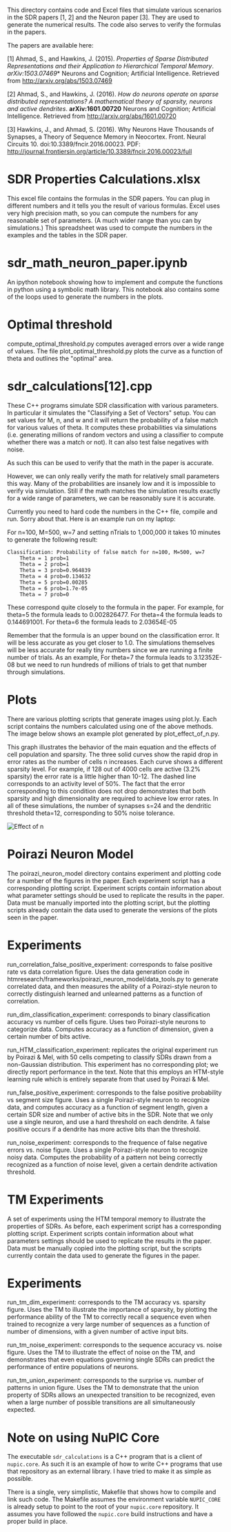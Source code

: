 
This directory contains code and Excel files that simulate various scenarios in
the SDR papers [1, 2] and the Neuron paper [3]. They are used to generate the numerical
results. The code also serves to verify the formulas in the papers.

The papers are available here:

[1] Ahmad, S., and Hawkins, J. (2015). *Properties of Sparse Distributed
Representations and their Application to Hierarchical Temporal Memory*.
*arXiv:1503.07469** Neurons and Cognition; Artificial Intelligence. Retrieved
from http://arxiv.org/abs/1503.07469

[2] Ahmad, S., and Hawkins, J. (2016). *How do neurons operate on sparse
distributed representations? A mathematical theory of sparsity, neurons and
active dendrites*. **arXiv:1601.00720** Neurons and Cognition; Artificial
Intelligence. Retrieved from http://arxiv.org/abs/1601.00720

[3] Hawkins, J., and Ahmad, S. (2016). Why Neurons Have Thousands of Synapses, a
Theory of Sequence Memory in Neocortex. Front. Neural Circuits 10.
doi:10.3389/fncir.2016.00023. PDF:
http://journal.frontiersin.org/article/10.3389/fncir.2016.00023/full


SDR Properties Calculations.xlsx
================================

This excel file contains the formulas in the SDR papers. You can plug in
different numbers and it tells you the result of various formulas.  Excel  uses
very high precision math, so you can compute the numbers for any  reasonable set
of parameters. (A much wider range than you can by simulations.) This
spreadsheet was used to compute the numbers in the examples and the tables in
the SDR paper.


sdr_math_neuron_paper.ipynb
===========================

An ipython notebook showing how to implement and compute the functions in
python using a symbolic math library.  This notebook also contains some of the
loops used to generate the numbers in the plots.


Optimal threshold
=================

compute_optimal_threshold.py computes averaged errors over a wide range of
values. The file plot_optimal_threshold.py plots the curve as a function of
theta and outlines the "optimal" area.


sdr_calculations[12].cpp
=====================

These C++ programs simulate SDR classification with various parameters.  In
particular it simulates the "Classifying a Set of Vectors" setup. You can set
values for M, n, and w and it will return the probability of a false match
for various values of theta. It computes these probabilities via simulations
(i.e. generating millions of random vectors and using a classifier to compute
whether there was a match or not).  It can also test false negatives with noise.

As such this can be used to verify that the math in the paper is accurate.

However, we can only really verify the math for relatively small parameters
this way. Many of the probabilities are insanely low and it is impossible to
verify via simulation.  Still if the math matches the simulation results
exactly for a wide range of parameters, we can be reasonably sure it is
accurate.

Currently you need to hard code the numbers in the C++ file,  compile and run.
Sorry about that. Here is an example run on my laptop:

For n=100, M=500, w=7 and setting nTrials to 1,000,000 it takes 10 minutes to
generate the following result:
```
Classification: Probability of false match for n=100, M=500, w=7
    Theta = 1 prob=1
    Theta = 2 prob=1
    Theta = 3 prob=0.964839
    Theta = 4 prob=0.134632
    Theta = 5 prob=0.00285
    Theta = 6 prob=1.7e-05
    Theta = 7 prob=0
```

These correspond quite closely to the formula in the paper. For example, for
theta=5 the formula leads to 0.002826477. For theta=4 the formula leads to
0.144691001.  For theta=6 the formula leads to 2.03654E-05

Remember  that  the formula is an upper bound on the classification error. It
will be less accurate as you get closer to 1.0. The simulations themselves will
be less accurate for really tiny numbers since we are running a finite number of
trials.  As an example, For theta=7 the  formula leads to 3.12352E-08 but we
need to run hundreds of millions of  trials to get that number through
simulations.

Plots
=====

There are various plotting scripts that generate images using plot.ly. Each
script contains the numbers calculated using one of the above methods. The image
below shows an example plot generated by plot_effect_of_n.py.

This graph illustrates the behavior of the main equation and the effects of cell
population and sparsity. The three solid curves show the rapid drop in error
rates as the number of cells n increases. Each curve shows a different sparsity
level. For example, if 128 out of 4000 cells are active (3.2% sparsity) the
error rate is a little higher than 10-12. The dashed line corresponds to an
activity level of 50%. The fact that the error corresponding to this condition
does not drop demonstrates that both sparsity and high dimensionality are
required to achieve low error rates. In all of these simulations, the number of
synapses s=24 and the dendritic threshold theta=12, corresponding to 50% noise
tolerance.

![Effect of n](https://github.com/numenta/nupic.research/blob/31f45e19903bacff308b36e07609d25059c63de0/projects/sdr_paper/images/effect_of_n.png)


Poirazi Neuron Model
====================

The poirazi_neuron_model directory contains experiment and plotting code for a
number of the figures in the paper.  Each experiment script has a corresponding
plotting script.  Experiment scripts contain information about what parameter
settings should be used to replicate the results in the paper.
Data must be manually imported into the plotting script, but
the plotting scripts already contain the data used to generate the versions of
the plots seen in the paper.

Experiments
===========

run_correlation_false_positive_experiment: corresponds to false positive rate
vs data correlation figure.
Uses the data generation code in
htmresearch/frameworks/poirazi_neuron_model/data_tools.py to generate correlated
data, and then measures the ability of a Poirazi-style neuron to correctly
distinguish learned and unlearned patterns as a function of correlation.

run_dim_classification_experiment: corresponds to binary classification accuracy
vs number of cells figure.
Uses two Poirazi-style neurons to categorize data.  Computes accuracy as a
function of dimension, given a certain number of bits active.

run_HTM_classification_experiment: replicates the original experiment run by
Poirazi & Mel, with 50 cells competing to classify SDRs drawn from a
non-Gaussian distribution.  This experiment has no corresponding plot; we
directly report performance in the text.  Note that this employs an HTM-style
learning rule which is entirely separate from that used by Poirazi & Mel.

run_false_positive_experiment: corresponds to the false positive probability vs
segment size figure.
Uses a single Poirazi-style neuron to recognize data, and computes accuracy as
a function of segment length, given a certain SDR size and number of active bits
in the SDR.  Note that we only use a single neuron, and use a hard threshold on
each dendrite.  A false positive occurs if a dendrite has more active bits than
the threshold.

run_noise_experiment: corresponds to the frequence of false negative errors vs.
noise figure.  Uses a single Poirazi-style neuron to recognize noisy data.
Computes the probability of a pattern not being correctly recognized as a
function of noise level, given a certain dendrite activation threshold.

TM Experiments
==============

A set of experiments using the HTM temporal memory to illustrate the properties
of SDRs.  As before, each experiment script has a corresponding plotting script.
Experiment scripts contain information about what parameters settings should be
used to replicate the results in the paper.
Data must be manually copied into the plotting script, but the scripts currently
contain the data used to generate the figures in the paper.

Experiments
===========

run_tm_dim_experiment: corresponds to the TM accuracy vs. sparsity figure.  Uses
the TM to illustrate the importance of sparsity, by plotting the performance
ability of the TM to correctly recall a sequence even when trained to recognize
a very large number of sequences as a function of number of dimensions, with a
given number of active input bits.

run_tm_noise_experiment: corresponds to the sequence accuracy vs. noise figure.
Uses the TM to illustrate the effect of noise on the TM, and demonstrates that
even equations governing single SDRs can predict the performance of entire
populations of neurons.

run_tm_union_experiment: corresponds to the surprise vs. number of patterns in
union figure.  Uses the TM to demonstrate that the union property of SDRs allows
an unexpected transition to be recognized, even when a large number of possible
transitions are all simultaneously expected.


Note on using NuPIC Core
========================

The executable `sdr_calculations` is a C++ program that is a client of
`nupic.core`. As such it is an example of how to write C++ programs that use
that repository as an external library. I have tried to make it as simple as
possible.

There is a single, very simplistic, Makefile that shows how to compile and link
such code.  The Makefile assumes the environment variable `NUPIC_CORE` is
already setup to point to the root of your `nupic.core` repository.  It
assumes you have followed the `nupic.core` build instructions and have a
proper build in place.
